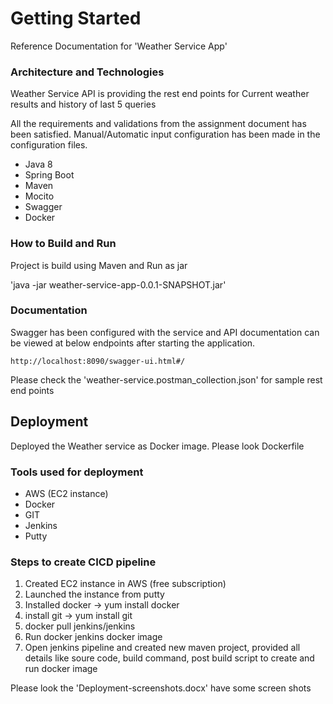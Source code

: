 # Getting Started
Reference Documentation for 'Weather Service App' 

### Architecture and Technologies
Weather Service API is providing the rest end points for Current weather results and history of last 5 queries


All the requirements and validations from the assignment document has been satisfied.
Manual/Automatic input configuration has been made in the configuration files.

- Java 8
- Spring Boot
- Maven
- Mocito
- Swagger
- Docker

### How to Build and Run
Project is build using Maven and Run as jar

'java -jar weather-service-app-0.0.1-SNAPSHOT.jar'

### Documentation
Swagger has been configured with the service and API documentation can be viewed at below endpoints after starting the application.

`http://localhost:8090/swagger-ui.html#/`

Please check the 'weather-service.postman_collection.json' for sample rest end points 

## Deployment
Deployed the Weather service as Docker image. Please look Dockerfile

### Tools used for deployment
- AWS (EC2 instance)
- Docker
- GIT
- Jenkins
- Putty

### Steps to create CICD pipeline

1. Created EC2 instance in AWS (free subscription)
2. Launched the instance from putty 
3. Installed docker -> yum install docker
4. install git -> yum install git
5. docker pull jenkins/jenkins
6. Run docker jenkins docker image 
7. Open jenkins pipeline and created new maven project, provided all details like soure code, build command, post build script 
	to create and run docker image
	
Please look the 'Deployment-screenshots.docx' have some screen shots




